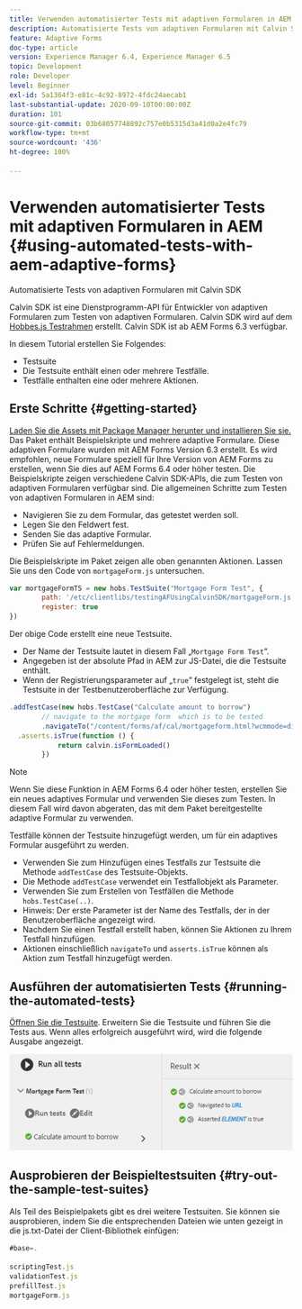 ```yaml
---
title: Verwenden automatisierter Tests mit adaptiven Formularen in AEM
description: Automatisierte Tests von adaptiven Formularen mit Calvin SDK
feature: Adaptive Forms
doc-type: article
version: Experience Manager 6.4, Experience Manager 6.5
topic: Development
role: Developer
level: Beginner
exl-id: 5a1364f3-e81c-4c92-8972-4fdc24aecab1
last-substantial-update: 2020-09-10T00:00:00Z
duration: 101
source-git-commit: 03b68057748892c757e0b5315d3a41d0a2e4fc79
workflow-type: tm+mt
source-wordcount: '436'
ht-degree: 100%

---
```


# Verwenden automatisierter Tests mit adaptiven Formularen in AEM {#using-automated-tests-with-aem-adaptive-forms}

Automatisierte Tests von adaptiven Formularen mit Calvin SDK

Calvin SDK ist eine Dienstprogramm-API für Entwickler von adaptiven Formularen zum Testen von adaptiven Formularen. Calvin SDK wird auf dem [Hobbes.js Testrahmen](https://experienceleague.adobe.com/docs/experience-manager-release-information/aem-release-updates/previous-updates/aem-previous-versions.html?lang=de) erstellt. Calvin SDK ist ab AEM Forms 6.3 verfügbar.

In diesem Tutorial erstellen Sie Folgendes:

* Testsuite
* Die Testsuite enthält einen oder mehrere Testfälle.
* Testfälle enthalten eine oder mehrere Aktionen.

## Erste Schritte {#getting-started}

[Laden Sie die Assets mit Package Manager herunter und installieren Sie sie.](assets/testingadaptiveformsusingcalvinsdk1.zip) Das Paket enthält Beispielskripte und mehrere adaptive Formulare. Diese adaptiven Formulare wurden mit AEM Forms Version 6.3 erstellt. Es wird empfohlen, neue Formulare speziell für Ihre Version von AEM Forms zu erstellen, wenn Sie dies auf AEM Forms 6.4 oder höher testen. Die Beispielskripte zeigen verschiedene Calvin SDK-APIs, die zum Testen von adaptiven Formularen verfügbar sind. Die allgemeinen Schritte zum Testen von adaptiven Formularen in AEM sind:

* Navigieren Sie zu dem Formular, das getestet werden soll.
* Legen Sie den Feldwert fest.
* Senden Sie das adaptive Formular.
* Prüfen Sie auf Fehlermeldungen.

Die Beispielskripte im Paket zeigen alle oben genannten Aktionen.
Lassen Sie uns den Code von `mortgageForm.js` untersuchen.

```javascript
var mortgageFormTS = new hobs.TestSuite("Mortgage Form Test", {
        path: '/etc/clientlibs/testingAFUsingCalvinSDK/mortgageForm.js',
        register: true
})
```

Der obige Code erstellt eine neue Testsuite.

* Der Name der Testsuite lautet in diesem Fall „`Mortgage Form Test`“.
* Angegeben ist der absolute Pfad in AEM zur JS-Datei, die die Testsuite enthält.
* Wenn der Registrierungsparameter auf „`true`“ festgelegt ist, steht die Testsuite in der Testbenutzeroberfläche zur Verfügung.

```javascript
.addTestCase(new hobs.TestCase("Calculate amount to borrow")
        // navigate to the mortgage form  which is to be tested
        .navigateTo("/content/forms/af/cal/mortgageform.html?wcmmode=disabled")
  .asserts.isTrue(function () {
            return calvin.isFormLoaded()
        })
```

>[!NOTE]
>
>Wenn Sie diese Funktion in AEM Forms 6.4 oder höher testen, erstellen Sie ein neues adaptives Formular und verwenden Sie dieses zum Testen. In diesem Fall wird davon abgeraten, das mit dem Paket bereitgestellte adaptive Formular zu verwenden.

Testfälle können der Testsuite hinzugefügt werden, um für ein adaptives Formular ausgeführt zu werden.

* Verwenden Sie zum Hinzufügen eines Testfalls zur Testsuite die Methode `addTestCase` des Testsuite-Objekts.
* Die Methode `addTestCase` verwendet ein Testfallobjekt als Parameter.
* Verwenden Sie zum Erstellen von Testfällen die Methode `hobs.TestCase(..)`.
* Hinweis: Der erste Parameter ist der Name des Testfalls, der in der Benutzeroberfläche angezeigt wird.
* Nachdem Sie einen Testfall erstellt haben, können Sie Aktionen zu Ihrem Testfall hinzufügen.
* Aktionen einschließlich `navigateTo` und `asserts.isTrue` können als Aktion zum Testfall hinzugefügt werden.

## Ausführen der automatisierten Tests {#running-the-automated-tests}

[Öffnen Sie die Testsuite](http://localhost:4502/libs/granite/testing/hobbes.html). Erweitern Sie die Testsuite und führen Sie die Tests aus. Wenn alles erfolgreich ausgeführt wird, wird die folgende Ausgabe angezeigt.

![calvinsdk](assets/calvinimage.png)

## Ausprobieren der Beispieltestsuiten {#try-out-the-sample-test-suites}

Als Teil des Beispielpakets gibt es drei weitere Testsuiten. Sie können sie ausprobieren, indem Sie die entsprechenden Dateien wie unten gezeigt in die js.txt-Datei der Client-Bibliothek einfügen:

```javascript
#base=.

scriptingTest.js
validationTest.js
prefillTest.js
mortgageForm.js
```
